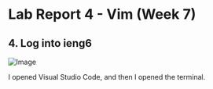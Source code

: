 # Lab Report 4 - Vim (Week 7)

## 4. Log into ieng6

![Image](loginssh.png)

I opened Visual Studio Code, and then I opened the terminal.
